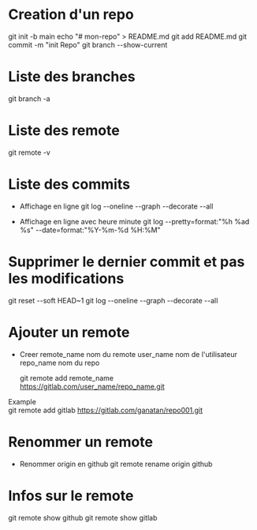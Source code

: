 # Creation d'un repo
  git init -b main
  echo "# mon-repo" > README.md
  git add README.md
  git commit -m "init Repo"
  git branch --show-current


# Liste des branches
  git branch -a

# Liste des remote
  git remote -v

# Liste des commits
  
  - Affichage en ligne
    git log --oneline --graph --decorate --all

  - Affichage en ligne avec heure minute
    git log --pretty=format:"%h %ad %s" --date=format:"%Y-%m-%d %H:%M"  

# Supprimer le dernier commit et pas les modifications
  
  git reset --soft HEAD~1
  git log --oneline --graph --decorate --all    

# Ajouter un remote
  - Creer 
    remote_name         nom du remote
    user_name           nom de l'utilisateur
    repo_name           nom du repo
  
    git remote add remote_name https://gitlab.com/user_name/repo_name.git

  Example    
    git remote add gitlab https://gitlab.com/ganatan/repo001.git

# Renommer un remote
  - Renommer origin en github
    git remote rename origin github

# Infos sur le remote
  git remote show github
  git remote show gitlab
